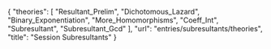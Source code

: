 {
    "theories": [
        "Resultant_Prelim",
        "Dichotomous_Lazard",
        "Binary_Exponentiation",
        "More_Homomorphisms",
        "Coeff_Int",
        "Subresultant",
        "Subresultant_Gcd"
    ],
    "url": "entries/subresultants/theories",
    "title": "Session Subresultants"
}